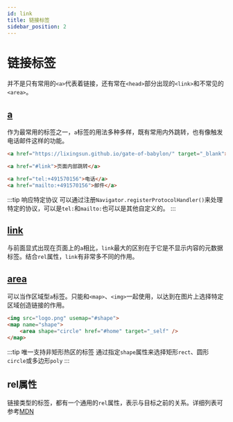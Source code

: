 ```yaml
---
id: link
title: 链接标签
sidebar_position: 2
---
```


# 链接标签

并不是只有常用的`<a>`代表着链接，还有常在`<head>`部分出现的`<link>`和不常见的`<area>`。

## [a](https://developer.mozilla.org/en-US/docs/Web/HTML/Element/a)

作为最常用的标签之一，`a`标签的用法多种多样，既有常用内外跳转，也有像触发电话邮件这样的功能。

```HTML
<a href="https://lixingsun.github.io/gate-of-babylon/" target="_blank">外部链接</a>

<a href="#link">页面内部跳转</a>

<a href="tel:+491570156">电话</a>
<a href="mailto:+491570156">邮件</a>
```

:::tip 响应特定协议
可以通过注册`Navigator.registerProtocolHandler()`来处理特定的协议，可以是`tel:`和`mailto:`也可以是其他自定义的。
:::

## [link](https://developer.mozilla.org/en-US/docs/Web/HTML/Element/link)

与前面显式出现在页面上的`a`相比，`link`最大的区别在于它是不显示内容的元数据标签。结合`rel`属性，`link`有非常多不同的作用。

## [area](https://developer.mozilla.org/en-US/docs/Web/HTML/Element/area)

可以当作区域型`a`标签。只能和`<map>`、`<img>`一起使用，以达到在图片上选择特定区域创造链接的作用。

```HTML
<img src="logo.png" usemap="#shape">
<map name="shape">
    <area shape="circle" href="#home" target="_self" />
</map>
```

:::tip 唯一支持非矩形热区的标签
通过指定`shape`属性来选择矩形`rect`、圆形`circle`或多边形`poly`
:::

## rel属性
链接类型的标签，都有一个通用的`rel`属性，表示与目标之前的关系。详细列表可参考[MDN](https://developer.mozilla.org/en-US/docs/Web/HTML/Link_types)